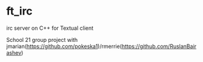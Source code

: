 # ft_irc
irc server on C++ for Textual client

School 21 group project with jmarian(https://github.com/pokeska1)/rmerrie(https://github.com/RuslanBairashev)
